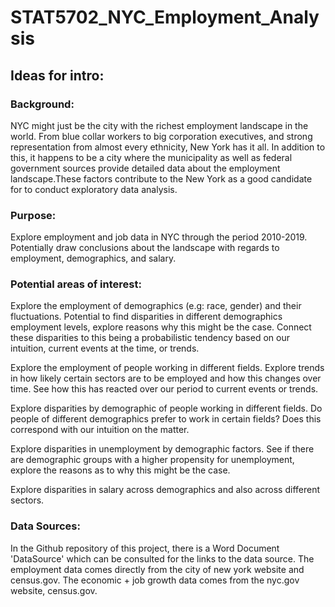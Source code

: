 # STAT5702_NYC_Employment_Analysis

## Ideas for intro:

### Background: 

NYC might just be the city with the richest employment landscape in the world. From blue collar workers to big corporation executives, and strong representation from almost every ethnicity, New York has it all. In addition to this, it happens to be a city where the municipality as well as federal government sources provide detailed data about the employment landscape.These factors contribute to the New York as a good candidate for to conduct exploratory data analysis.

### Purpose: 

Explore employment and job data in NYC through the period 2010-2019. Potentially draw conclusions about the landscape with regards to employment, demographics, and salary. 

### Potential areas of interest:

Explore the employment of demographics (e.g: race, gender) and their fluctuations. Potential to find disparities in different demographics employment levels, explore reasons why this might be the case. Connect these disparities to this being a probabilistic tendency based on our intuition, current events at the time, or trends.

Explore the employment of people working in different fields. Explore trends in how likely certain sectors are to be employed and how this changes over time. See how this has reacted over our period to current events or trends.

Explore disparities by demographic of people working in different fields. Do people of different demographics prefer to work in certain fields? Does this correspond with our intuition on the matter.

Explore disparities in unemployment by demographic factors. See if there are demographic groups with a higher propensity for unemployment, explore the reasons as to why this might be the case.

Explore disparities in salary across demographics and also across different sectors. 

### Data Sources: 

In the Github repository of this project, there is a Word Document 'DataSource' which can be consulted for the links to the data source. The employment data comes directly from the city of new york website and census.gov. The economic + job growth data comes from the nyc.gov website, census.gov.

